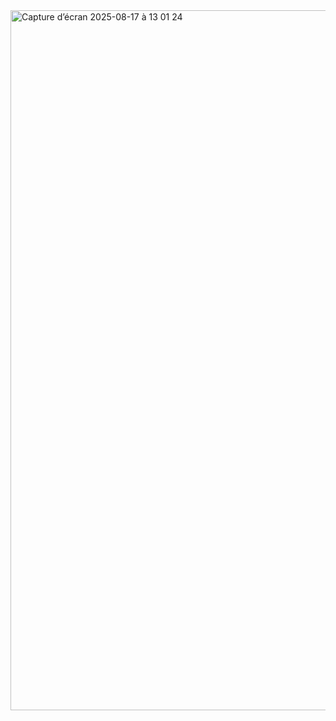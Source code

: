 <img width="1792" height="1120" alt="Capture d’écran 2025-08-17 à 13 01 24" src="https://github.com/user-attachments/assets/2ccd0978-609c-4096-9437-c77971b35ef5" />
